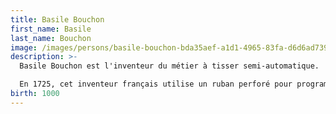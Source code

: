```yaml
---
title: Basile Bouchon
first_name: Basile
last_name: Bouchon
image: /images/persons/basile-bouchon-bda35aef-a1d1-4965-83fa-d6d6ad7393b-resize-750.jpeg
description: >-
  Basile Bouchon est l'inventeur du métier à tisser semi-automatique.

  En 1725, cet inventeur français utilise un ruban perforé pour programmer un métier à tisser. Ouvrier lyonnais et fils d'un fabricant d'orgues, il adapte ainsi le concept des mécanismes d'horlogerie utilisés dans les boîtes à musique à la tâche répétitive du tissage.
birth: 1000
---
```

